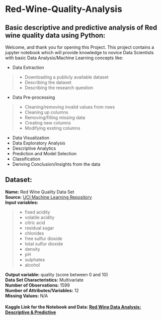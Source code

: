 # Red-Wine-Quality-Analysis
## Basic descriptive and predictive analysis of Red wine quality data using Python:

Welcome, and thank you for opening this Project. This project contains a jupyter notebook which will provide knowledge to novice Data Scientists with basic Data Analysis/Machine Learning concepts like:

- Data Extraction
> - Downloading a publicly available dataset
> - Describing the dataset
> - Describing the research question
- Data Pre-processing
> - Cleaning/removing invalid values from rows
> - Cleaning up columns
> - Removing/filling missing data
> - Creating new columns
> - Modifying exsting columns
- Data Visualization
- Data Exploratory Analysis
- Descriptive Analytics
- Prediction and Model Selection
- Classification
- Deriving Conclusion/Insights from the data


## Dataset:
__Name:__ Red Wine Quality Data Set<br/>
__Source:__ [UCI Machine Learning Repository](https://archive.ics.uci.edu/ml/datasets/wine+quality)<br/>
__Input variables:__
> - fixed acidity
> - volatile acidity
> - citric acid
> - residual sugar
> - chlorides
> - free sulfur dioxide
> - total sulfur dioxide
> - density
> - pH
> - sulphates
> - alcohol<br/>

__Output variable:__ quality (score between 0 and 10)<br/>
__Data Set Characteristics:__ Multivariate<br/>
__Number of Observations:__ 1599<br/>
__Number of Attributes/Variables:__ 12<br/>
__Missing Values:__ N/A<br/>

#### Kaggle Link for the Notebook and Data: [Red Wine Data Analysis: Descriptive & Predictive](https://www.kaggle.com/vgkakad/red-wine-data-analysis-descriptive-predictive/notebook)
